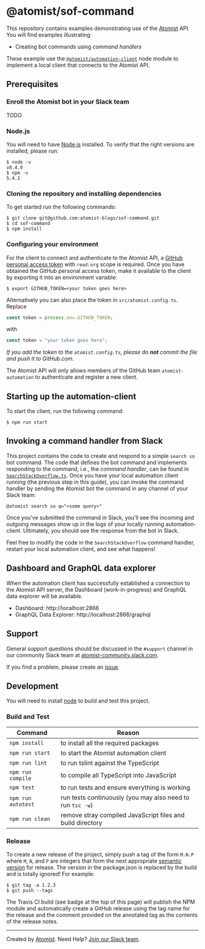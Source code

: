 # @atomist/sof-command

This repository contains examples demonstrating use of
the [Atomist][atomist] API.  You will find examples illustrating:

-   Creating bot commands using _command handlers_

These example use the [`@atomist/automation-client`][client] node
module to implement a local client that connects to the Atomist API.

[client]: https://github.com/atomist/automation-client-ts (@atomist/automation-client Node Module)

## Prerequisites

### Enroll the Atomist bot in your Slack team

TODO

### Node.js

You will need to have [Node.js][node] installed.  To verify that the
right versions are installed, please run:

```
$ node -v
v8.4.0
$ npm -v
5.4.1
```

[node]: https://nodejs.org/ (Node.js)

### Cloning the repository and installing dependencies

To get started run the following commands:

```
$ git clone git@github.com:atomist-blogs/sof-command.git
$ cd sof-command
$ npm install
```

### Configuring your environment

For the client to connect and authenticate to the Atomist API,
a [GitHub personal access token][token] with `read:org` scope is
required.  Once you have obtained the GitHub personal access token,
make it available to the client by exporting it into an environment
variable:

```
$ export GITHUB_TOKEN=<your token goes here>
```

Alternatively you can also place the token in `src/atomist.config.ts`.
Replace

```typescript
const token = process.env.GITHUB_TOKEN;
```

with

```typescript
const token = "your token goes here";
```

*If you  add the token  to the `atomist.config.ts`, please  do **not**
commit the file and push it to GitHub.com.*

[token]: https://github.com/settings/tokens (GitHub Personal Access Tokens)

The Atomist API will only allows members of the GitHub team
`atomist-automation` to authenticate and register a new client. 

## Starting up the automation-client

To start the client, run the following command:

```
$ npm run start
```

## Invoking a command handler from Slack

This project contains the code to create and respond to a simple
`search so` bot command.  The code that defines the bot command and
implements responding to the command, i.e., the _command handler_, can
be found in [`SearchStackOverflow.ts`][search].  Once you have your local
automation client running (the previous step in this guide), you can
invoke the command handler by sending the Atomist bot the command in
any channel of your Slack team:

```
@atomist search so q="<some query>"
```

Once you've submitted the command in Slack, you'll see the incoming
and outgoing messages show up in the logs of your locally running
automation-client.  Ultimately, you should see the response from the
bot in Slack.

[search]: https://github.com/atomist-blogs/sof-command/blob/master/src/commands/SearchStackOverflow.ts (SearchStackOverflow Command Handler)

Feel free to modify the code in the `SearchStackOverflow` command handler,
restart your local automation client, and see what happens!

## Dashboard and GraphQL data explorer

When the automation client has successfully established a connection
to the Atomist API server, the Dashboard (work-in-progress) and
GraphQL data explorer will be available.

*   Dashboard: http://localhost:2866
*   GraphQL Data Explorer: http://localhost:2866/graphql

## Support

General support questions should be discussed in the `#support`
channel in our community Slack team
at [atomist-community.slack.com][slack].

If you find a problem, please create an [issue][].

[issue]: https://github.com/atomist/automation-seed-ts/issues

## Development

You will need to install [node][] to build and test this project.

### Build and Test

Command | Reason
------- | ------
`npm install` | to install all the required packages
`npm run start` | to start the Atomist automation client
`npm run lint` | to run tslint against the TypeScript
`npm run compile` | to compile all TypeScript into JavaScript
`npm test` | to run tests and ensure everything is working
`npm run autotest` | run tests continuously (you may also need to run `tsc -w`)
`npm run clean` | remove stray compiled JavaScript files and build directory

### Release

To create a new release of the project, simply push a tag of the form
`M.N.P` where `M`, `N`, and `P` are integers that form the next
appropriate [semantic version][semver] for release.  The version in
the package.json is replaced by the build and is totally ignored!  For
example:

[semver]: http://semver.org

```
$ git tag -a 1.2.3
$ git push --tags
```

The Travis CI build (see badge at the top of this page) will publish
the NPM module and automatically create a GitHub release using the tag
name for the release and the comment provided on the annotated tag as
the contents of the release notes.

---

Created by [Atomist][atomist].
Need Help?  [Join our Slack team][slack].

[atomist]: https://www.atomist.com/
[slack]: https://join.atomist.com
